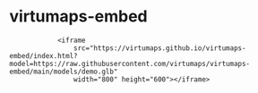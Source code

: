 # virtumaps-embed

                <iframe
                    src="https://virtumaps.github.io/virtumaps-embed/index.html?model=https://raw.githubusercontent.com/virtumaps/virtumaps-embed/main/models/demo.glb"
                    width="800" height="600"></iframe>